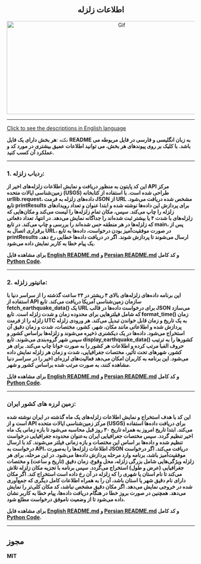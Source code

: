 <div align="center">

## اطلاعات زلزله

<img alt="Gif" src="https://acropolis-wp-content-uploads.s3.us-west-1.amazonaws.com/2019/02/Hero-Earthquake-Proof-Buildings.gif" height="250px" width="600px">
</div>
<hr>

[Click to see the descriptions in English language](README.md)

نکته :<b>هر بخش دارای یک فایل README به زبان انگلیسی و فارسی در فایل مربوطه می باشد. با کلیک بر روی پیوندهای هر بخش، می توانید اطلاعات عمیق بیشتری در مورد کد و عملکرد آن کسب کنید.<b/>
<hr>

### 1. ردیاب زلزله:
این کد پایتون به منظور دریافت و نمایش اطلاعات زلزله‌های اخیر از API مرکز زمین‌شناسی ایالات متحده (USGS) طراحی شده است. با استفاده از کتابخانه urllib.request، داده‌های زلزله به فرمت JSON از URL مشخص شده دریافت می‌شود. تابع printResults برای پردازش این داده‌ها نوشته شده و ابتدا عنوان و تعداد رویدادهای زلزله را چاپ می‌کند. سپس، مکان تمام زلزله‌ها را لیست می‌کند و مکان‌هایی که زلزله‌های با شدت ۴ یا بیشتر ثبت شده‌اند را جداگانه نمایش می‌دهد. در انتها، تعداد دفعاتی که زلزله‌ها در هر منطقه حس شده‌اند را بررسی و چاپ می‌کند. در تابع main، پس از برقراری اتصال به URL، در صورت موفقیت‌آمیز بودن درخواست، داده‌ها به تابع printResults ارسال می‌شوند تا پردازش شوند. اگر در دریافت داده‌ها خطایی رخ دهد، یک پیام خطا به کاربر نمایش داده می‌شود.

برای مشاهده فایل <b>[English README.md](TremorTracker/EnglishTremorTracker.md)</b> و <b>[Persian README.md](TremorTracker/PersianTremorTracker.md)</b> و کد کامل <b>[Python Code](TremorTracker/TremorTracker.py)</b>.
<hr>

### 2. مانیتور زلزله:
این برنامه داده‌های زلزله‌های بالای ۴ ریشتر در ۲۴ ساعت گذشته را از سراسر دنیا با استفاده از API سازمان زمین‌شناسی آمریکا دریافت می‌کند. تابع fetch_earthquake_data() یک URL برای درخواست داده‌ها در قالب JSON می‌سازد که شامل فیلترهایی برای محدوده زمان و شدت زلزله است. تابع format_time() زمان زلزله را از فرمت UTC به یک تاریخ و زمان قابل خواندن تبدیل می‌کند. هر ورودی زلزله پردازش شده و اطلاعاتی مانند مکان، شهر، کشور، مختصات، شدت و زمان دقیق آن استخراج می‌شود. داده‌ها در یک دیکشنری ذخیره می‌شوند و زلزله‌ها براساس کشور و سپس شهر گروه‌بندی می‌شوند. تابع display_earthquake_data() کشورها را به ترتیب حروف الفبا مرتب کرده و اطلاعات هر کشور را به صورت خوانا چاپ می‌کند. برای هر کشور، شهرهای تحت تأثیر، مختصات جغرافیایی، شدت و زمان هر زلزله نمایش داده می‌شود. این برنامه به کاربران امکان می‌دهد فعالیت‌های لرزه‌ای اخیر را در سراسر دنیا مشاهده کنند، به صورت مرتب شده براساس کشور و شهر.

برای مشاهده فایل <b>[English README.md](QuakeMonitor/EnglishQuakeMonitor.md)</b> و <b>[Persian README.md](QuakeMonitor/PersianQuakeMonitor.md)</b> و کد کامل <b>[Python Code](QuakeMonitor/QuakeMonitorPersian.py)</b>.
<hr>

### زمین لرزه های کشور ایران:
این کد با هدف استخراج و نمایش اطلاعات زلزله‌های یک ماه گذشته در ایران نوشته شده است و از API مرکز زمین‌شناسی ایالات متحده (USGS) برای دریافت داده‌ها استفاده می‌کند. ابتدا تاریخ امروز به همراه تاریخ ۳۰ روز قبل محاسبه می‌شود تا بازه زمانی یک ماه اخیر تنظیم گردد. سپس مختصات جغرافیایی ایران به‌عنوان محدوده جغرافیایی درخواست تنظیم شده و داده‌ها بر اساس این مختصات و بازه زمانی فیلتر می‌شوند.
کد با ارسال درخواست به API، اطلاعات زلزله‌ها را به‌صورت JSON دریافت می‌کند. اگر درخواست موفقیت‌آمیز باشد، برنامه وارد مرحله پردازش داده‌ها می‌شود. در این مرحله، برای هر زلزله ویژگی‌هایی شامل بزرگی زلزله، محل وقوع، زمان دقیق (تاریخ و ساعت) و مختصات جغرافیایی (عرض و طول) استخراج می‌گردد.
سپس برنامه با تجزیه مکان زلزله تلاش می‌کند تا نام استان یا شهری را که زلزله در آن رخ داده است استخراج کند. اگر مکان دارای نام دقیق شهر یا استان باشد، آن را به همراه اطلاعات کامل دیگری که جمع‌آوری شده در خروجی نمایش می‌دهد. اگر مکان دقیق مشخص نباشد، کد مکان کلی‌تر را نمایش می‌دهد. همچنین در صورت بروز خطا در هنگام دریافت داده‌ها، پیام خطا به کاربر نشان داده می‌شود تا از وضعیت ناموفق درخواست مطلع شود.

برای مشاهده فایل <b>[English README.md](IranSeismoFinder/EnglishIranSeismoFinder.md)</b> و <b>[Persian README.md](IranSeismoFinder/PersianIranSeismoFinder.md)</b> و کد کامل <b>[Python Code](QIranSeismoFinder/IranSeismoFinderPersian.py)</b>.
<hr>





## مجوز


MIT

